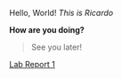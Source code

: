 Hello, World!
*This is Ricardo*

**How are you doing?**

> See you later!


[Lab Report 1](lab-report-1-week-0.md)